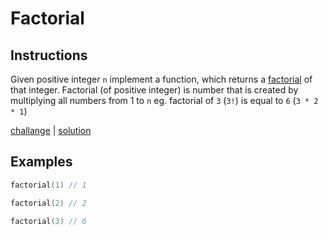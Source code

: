 # Factorial

## Instructions

Given positive integer `n` implement a function, which returns a [factorial](https://en.wikipedia.org/wiki/Factorial) of
that integer. Factorial (of positive integer) is number that is created by multiplying all numbers from 1 to `n` eg.
factorial of `3` (`3!`) is equal to `6` (`3 * 2 * 1`) 

[challange](challange.kt) | [solution](solution.kt)

## Examples

```kotlin
factorial(1) // 1

factorial(2) // 2

factorial(3) // 6
```

